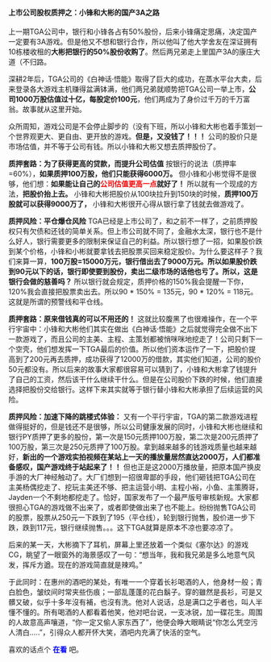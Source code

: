 #### 上市公司股权质押之：小锋和大彬的国产3A之路

上一期TGA公司中，银行和小锋各占有50%股份，后来小锋痛定思痛，决定国产一定要有3A游戏。但是他又不想和银行合作，所以他叫了他大学舍友在深证拥有10栋楼收租的**大彬把银行的50%股份收购了**。然后两兄弟走上里国产3A的康庄大道（不归路。

深耕2年后，TGA公司的《白神话·悟能》取得了巨大的成功，在蒸水平台大卖，后来登录各大游戏主机赚得盆满钵满，他们两兄弟就顺势把TGA公司一举上市，**公司1000万股估值过十亿，每股定价100元**，他们两成为了身价过千万的千万富翁。故事就从这里开始。

众所周知，游戏公司是不会停止脚步的（没有下班，所以小锋和大彬也着手策划一个世界观更大、更自由、更开放的游戏。**但是，又没钱了！！！** 公司的股价只是市场估值，并不等于公司有钱。所以小锋和大彬又想去质押股份了。

**质押套路：为了获得更高的贷款，而提升公司估值** 按银行的说法（质押率=60%），**如果质押100万股，他们只能获得6000万。** 但小锋和小彬觉得不是很够，他们想：**如果能让自己的<span style="color:red;">公司估值更高一点</span>就好了！** 所以就有一个现成的方法，**把股价抬上去。** 小锋和大彬把股价从100块拉升到150块的时候，**质押100万股就可以获得9000万了，** 小锋和大彬很开心得从银行拿了钱就去做游戏了。

**质押风险：平仓爆仓风险** TGA已经是上市公司了，和之前不一样了，之前质押股权只有欠债和还钱的简单关系。但上市公司就不同了，金融水太深，银行也不是什么好人，银行需要更多的限制来保证自己的利益。所以银行想了一招，如果股价跌到某个价格，小锋和小彬就要拿钱去把股票买回来稳定股价。为什么要这样子？我们来算一算，**100万股=15000万元，银行借出去了9000万元。所以如果股价跌到90元以下的话，银行即使要到股份，卖出二级市场的话他也亏了。所以，这是银行会做的慈善吗？** 所以银行就会规定，质押价格的150%我会提醒一下你，120%我会直接把股票卖出去。所以90 * 150% = 135元，90 * 120% = 118元。这就是所谓的预警线和平仓线。

**质押套路：原来借钱真的可以不用还的！** 这就比较腹黑了也很难操作，在一个平行宇宙中：小锋和大彬他们其实在做出《白神话·悟能》之后就觉得完全做不出下一款游戏了，而且公司的主美、主程、主策划都被悄咪咪地挖走了！公司只剩下一个空壳，他们想发挥一下TGA最后的价值。所以他们资本运作了一下，把股价提高到了200元再去质押，成功获得了12000万的借款，其实他们知道，公司的股价50元都没有。所以后来的故事大家都很容易可以猜到了，小锋和大彬拿了钱提升了自己的工资，然后该干什么继续干什么。但是在公司股价下跌的时候，他们直接选择把股份交给银行。这样下来其实就等于银行替小锋和大彬承担了后续运营的风险。

**质押风险：加速下降的跳楼式体验：** 又有一个平行宇宙，TGA的第二款游戏进程做得挺好的，但是钱还不是很够，所以公司健康发展的同时，小锋和大彬也继续和银行PY质押了更多的股份，第一次是150元质押100万股，第二次是200元质押了100万股，第三次是250元质押了100万股。拿到越来越多的钱游戏质量也越来越好，**新出的一个游戏实拍视频在某站上一天的播放量居然直达2000万，人们都准备感叹，国产游戏终于站起来了！！** 
但也正是这2000万播放量，把原本国产换皮手游的大厂神经触动了。大厂们想到一招很卑鄙的手段，他们砸钱把TGA公司在主美杨偶挖走了、挖玩主美还不够、把主运营小明、主程小裕，小鱼、主策腾哥，Jayden一个不剩地都挖走了。恰好，国家发布了一个最严版号审核新规。大家都很担心TGA的游戏做不出来了，或者即使做出来了也不能上。纷纷抛售TGA公司的股票，股票从250元一下跌到了195（平仓线），轮到银行抛售，股价进一步下跌，跌到117元，银行继续抛售。。。这下TGA就算是原本不凉也要凉凉了。

后来的某一天，大彬摘下了耳机，屏幕上里还放着一个类似《塞尔达》的游戏CG，眺望了一眼窗外的海景感叹了一句：“想当年，我和我兄弟是多么地意气风发，挥斥方遒。现在的游戏简直就是辣鸡。”

于此同时：在惠州的酒吧的某处，有唯一一个穿着长衫喝酒的人，他身材一般；青白脸色，皱纹间时常夹些伤痕；一部乱蓬蓬的花白鬍子。穿的雖然是長衫，可是又髒又破，似乎十多年沒有補，也沒有洗。他对人说话，总是满口之乎者也，叫人半懂不懂的。所有喝酒的人都看着他笑，他对吧台说，一支冰锐，加一碟花生。周围的人故意高声嚷道，“你一定又偷人家东西了”，他便会睁大眼睛说“你怎么凭空污人清白.....”，引得众人都开怀大笑，酒吧内充满了快活的空气。

喜欢的话点个 **<span style="color:blue;">在看</span>** 吧。